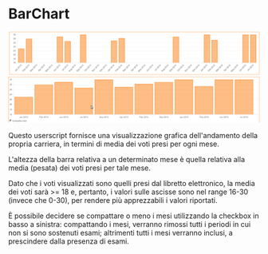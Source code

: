 # BarChart

![risultato dello script 'BarChart.js', non compattato](https://raw.githubusercontent.com/fgiobergia/Userscripts/master/polito.it/bar_chart/barchart_nc.png)
![risultato dello script 'BarChart.js', compattato](https://raw.githubusercontent.com/fgiobergia/Userscripts/master/polito.it/bar_chart/barchart_c.png)


Questo userscript fornisce una visualizzazione grafica dell'andamento della propria carriera, in termini di media dei voti presi per ogni mese.

L'altezza della barra relativa a un determinato mese è quella relativa alla media (pesata) dei voti presi per tale mese.

Dato che i voti visualizzati sono quelli presi dal libretto elettronico, la media dei voti sarà >= 18 e, pertanto, i valori sulle ascisse sono nel range 16-30 (invece che 0-30), per rendere più apprezzabili i valori riportati.

È possibile decidere se compattare o meno i mesi utilizzando la checkbox in basso a sinistra: compattando i mesi, verranno rimossi tutti i periodi in cui non si sono sostenuti esami; altrimenti tutti i mesi verranno inclusi, a prescindere dalla presenza di esami.
